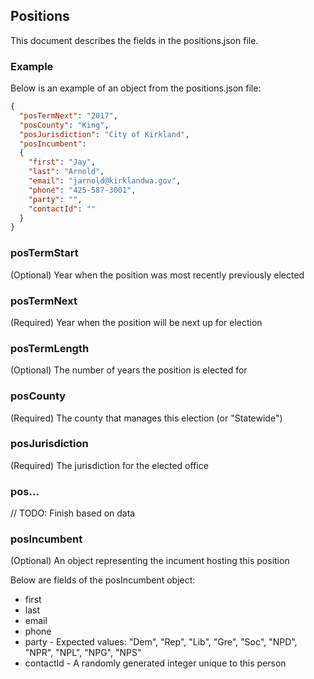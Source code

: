 ## Positions
This document describes the fields in the positions.json file.

### Example
Below is an example of an object from the positions.json file:
``` JSON
{
  "posTermNext": "2017",
  "posCounty": "King",
  "posJurisdiction": "City of Kirkland",
  "posIncumbent": 
  {
    "first": "Jay",
    "last": "Arnold",
    "email": "jarnold@kirklandwa.gov",
    "phone": "425-587-3001",
    "party": "",
    "contactId": ""
  }
}
```

### posTermStart
(Optional) Year when the position was most recently previously elected

### posTermNext
(Required) Year when the position will be next up for election

### posTermLength
(Optional) The number of years the position is elected for

### posCounty
(Required) The county that manages this election (or "Statewide")

### posJurisdiction
(Required) The jurisdiction for the elected office

### pos...
// TODO: Finish based on data

### posIncumbent
(Optional) An object representing the incument hosting this position

Below are fields of the posIncumbent object:
* first
* last
* email
* phone
* party - Expected values: "Dem", "Rep", "Lib", "Gre", "Soc", "NPD", "NPR", "NPL", "NPG", "NPS"
* contactId - A randomly generated integer unique to this person

